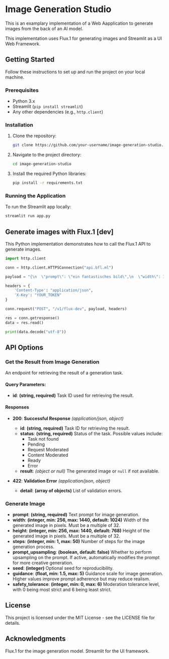 # Image Generation Studio

This is an examplary implementation of a Web Aapplication to generate images from the back of an AI model.

This implementation uses Flux.1 for generating images and Streamlit as a UI Web Framework.

## Getting Started

Follow these instructions to set up and run the project on your local machine.

### Prerequisites

- Python 3.x
- Streamlit (`pip install streamlit`)
- Any other dependencies (e.g., `http.client`)

### Installation

1. Clone the repository:

    ```bash
    git clone https://github.com/your-username/image-generation-studio.git
    ```

2. Navigate to the project directory:

    ```bash
    cd image-generation-studio
    ```

3. Install the required Python libraries:

    ```bash
    pip install -r requirements.txt
    ```

### Running the Application

To run the Streamlit app locally:

```bash
streamlit run app.py
```

## Generate images with Flux.1 [dev]

This Python implementation demonstrates how to call the Flux.1 API to generate images.

```python
import http.client

conn = http.client.HTTPSConnection("api.bfl.ml")

payload = "{\n  \"prompt\": \"ein fantastisches bild\",\n  \"width\": 1024,\n  \"height\": 768,\n  \"steps\": 28,\n  \"prompt_upsampling\": false,\n  \"seed\": 42,\n  \"guidance\": 3,\n  \"safety_tolerance\": 2\n}"

headers = {
    'Content-Type': "application/json",
    'X-Key': "YOUR_TOKEN"
}

conn.request("POST", "/v1/flux-dev", payload, headers)

res = conn.getresponse()
data = res.read()

print(data.decode("utf-8"))
```

## API Options

### Get the Result from Image Generation

An endpoint for retrieving the result of a generation task.

#### Query Parameters:

- **id**: __(string, required)__ Task ID used for retrieving the result.

#### Responses

- **200**: **Successful Response** _(application/json, object)_
  - **id**: __(string, required)__ Task ID for retrieving the result.
  - **status**: __(string, required)__ Status of the task. Possible values include:
    - Task not found
    - Pending
    - Request Moderated
    - Content Moderated
    - Ready
    - Error
  - **result**: _(object or null)_ The generated image or `null` if not available.

- **422**: **Validation Error** _(application/json, object)_
  - **detail**: __(array of objects)__ List of validation errors.

### Generate Image

- **prompt**: __(string, required)__ Text prompt for image generation.
- **width**: __(integer, min: 256, max: 1440, default: 1024)__ Width of the generated image in pixels. Must be a multiple of 32.
- **height**: __(integer, min: 256, max: 1440, default: 768)__ Height of the generated image in pixels. Must be a multiple of 32.
- **steps**: __(integer, min: 1, max: 50)__ Number of steps for the image generation process.
- **prompt_upsampling**: __(boolean, default: false)__ Whether to perform upsampling on the prompt. If active, automatically modifies the prompt for more creative generation.
- **seed**: __(integer)__ Optional seed for reproducibility.
- **guidance**: __(float, min: 1.5, max: 5)__ Guidance scale for image generation. Higher values improve prompt adherence but may reduce realism.
- **safety_tolerance**: __(integer, min: 0, max: 6)__ Moderation tolerance level, with 0 being most strict and 6 being least strict.

## License

This project is licensed under the MIT License - see the LICENSE file for details.

## Acknowledgments

Flux.1 for the image generation model.
Streamlit for the UI framework.
